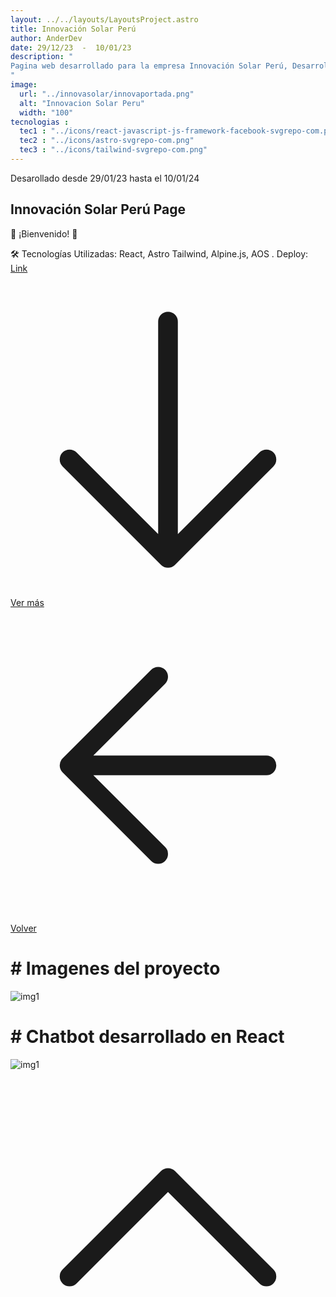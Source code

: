```yaml
---
layout: ../../layouts/LayoutsProject.astro
title: Innovación Solar Perú
author: AnderDev
date: 29/12/23  -  10/01/23
description: "
Pagina web desarrollado para la empresa Innovación Solar Perú, Desarrollado con React, Astro, Tailwind, Implementación de ChatBot,optimización para los motores de búsqueda (SEO) y el rendimiento general del sitio.
"
image:
  url: "../innovasolar/innovaportada.png"
  alt: "Innovacion Solar Peru"
  width: "100"
tecnologias : 
  tec1 : "../icons/react-javascript-js-framework-facebook-svgrepo-com.png"
  tec2 : "../icons/astro-svgrepo-com.png"
  tec3 : "../icons/tailwind-svgrepo-com.png"
---
```



<p class="mb-5 text-sm text-gray-400">Desarollado desde 29/01/23 hasta el 10/01/24 </p>
<h2 class="text-4xl mb-5 font-bold  text-gray-200">Innovación Solar Perú Page</h2>



<div class="pr-5 text-gray-50">

<p class="mt-3">

  🚀 ¡Bienvenido! 🚀

</p>


<p class="mt-3 text-gray-50">
  🛠 Tecnologías Utilizadas:
  React,
  Astro
  Tailwind,
  Alpine.js,
  AOS
  . Deploy: <a href="https://www.innovacionsolarperu.com/" target="_blank" class="text-blue-600">Link</a>

</p>

<div class="flex gap-5 text-gray-50">
<a  href="#content" class="btn btn-outline btn-primary mt-10 flex w-max">
<svg xmlns="http://www.w3.org/2000/svg" fill="none" viewBox="0 0 24 24" stroke-width="1.5" stroke="currentColor" class="w-6 h-6">
  <path stroke-linecap="round" stroke-linejoin="round" d="M19.5 13.5L12 21m0 0l-7.5-7.5M12 21V3" />
</svg>
Ver más</a>
<a  href="../#proyectos" class="btn btn-outline btn-primary mt-10 flex w-max">
<svg xmlns="http://www.w3.org/2000/svg" fill="none" viewBox="0 0 24 24" stroke-width="1.5" stroke="currentColor" class="w-6 h-6">
  <path stroke-linecap="round" stroke-linejoin="round" d="M19.5 12h-15m0 0l6.75 6.75M4.5 12l6.75-6.75" />
</svg>
Volver  </a>
</div>
</div>
    <div class="flex flex-col justify-center mb-10 text-gray-50">
          <h1 class="text-2xl font-bold py-2 mt-5" id="content"># Imagenes del proyecto </h1>
         <div class="max-2xl:w-full max-2xl:pr-5">
          <img src="../innovasolar/cap1.png" alt="img1" class="rounded-lg">
        </div>
    </div>
     <div class="flex flex-col justify-center mb-20 text-gray-50">
          <h1 class="text-2xl font-bold py-5 mt-5" id="content"># Chatbot desarrollado en React </h1>
         <div class="max-2xl:w-full max-2xl:pr-5">
          <img src="../innovasolar/cap2.png" alt="img1" class="rounded-lg">
        </div>
    </div>
<a href="#home" class="btn btn-outline btn-primary mt-10 flex w-max mb-10 ml-auto mr-10 animate-bounce">
  <svg xmlns="http://www.w3.org/2000/svg" fill="none" viewBox="0 0 24 24" stroke-width="1.5" stroke="currentColor" class="w-6 h-6">
  <path stroke-linecap="round" stroke-linejoin="round" d="M4.5 15.75l7.5-7.5 7.5 7.5" />
  </svg>
</a>
